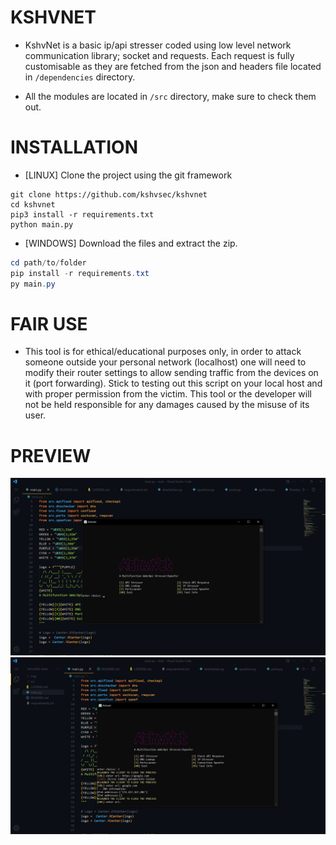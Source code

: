 # KSHVNET
- KshvNet is a basic ip/api stresser coded using low level network communication library; socket and requests. Each request is fully customisable as they are fetched from the json and headers file located in `/dependencies` directory. 

- All the modules are located in `/src` directory, make sure to check them out.

# INSTALLATION
- [LINUX] Clone the project using the git framework
```shell
git clone https://github.com/kshvsec/kshvnet
cd kshvnet
pip3 install -r requirements.txt
python main.py
```

- [WINDOWS] Download the files and extract the zip.
```powershell
cd path/to/folder
pip install -r requirements.txt
py main.py
```

# FAIR USE
- This tool is for ethical/educational purposes only, in order to attack someone outside your personal network (localhost) one will need to modify their router settings to allow sending traffic from the devices on it (port forwarding). Stick to testing out this script on your local host and with proper permission from the victim. This tool or the developer will not be held responsible for any damages caused by the misuse of its user.

# PREVIEW
![Alt text](img/image.png)
![Alt text](img/image1.png)